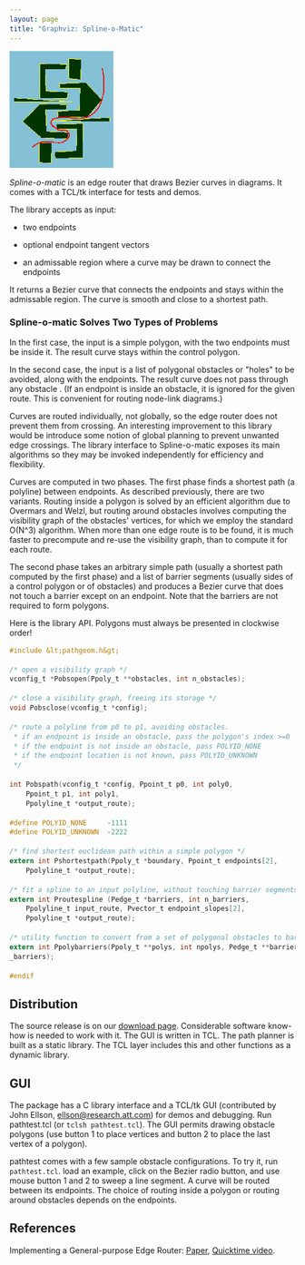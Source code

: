 ```yaml
---
layout: page
title: "Graphviz: Spline-o-Matic"
---
```

<IMG SRC="splino.gif" WIDTH="183" HEIGHT="206">
    
_Spline-o-matic_ is an edge router that
draws Bezier curves in diagrams. It comes with a
TCL/tk interface for tests and demos.

The library accepts as input:
*   two endpoints

*   optional endpoint tangent vectors
*   an admissable region where a curve may be drawn to connect the endpoints

It returns a Bezier curve that connects the endpoints 
and stays within the admissable region.  The curve is
smooth and close to a shortest path.  

### Spline-o-matic Solves Two Types of Problems

In the first case, the input is a simple polygon,
with the two endpoints must be inside it.
The result curve stays within the control polygon.

In the second case, the input is a list of polygonal
obstacles or "holes" to be avoided, along with the
endpoints.  The result curve does not pass through
any obstacle .  (If an endpoint is inside an obstacle,
it is ignored for the given route.  This is convenient
for routing node-link diagrams.)

Curves are routed individually, not globally, so the
edge router does not prevent them from crossing.
An interesting improvement to this library would be
introduce some notion of global planning to prevent
unwanted edge crossings.
The library interface to Spline-o-matic exposes its
main algorithms so they may be invoked independently
for efficiency and flexibility.

Curves are computed in two phases.  The first phase finds
a shortest path (a polyline) between endpoints.  As described
previously, there are two variants. Routing inside a polygon is
solved by an efficient algorithm due to Overmars and Welzl,
but routing around obstacles involves computing the visibility
graph of the obstacles' vertices, for which we employ the
standard O(N^3) algorithm.  When more than one edge route is to
be found, it is much faster to precompute and re-use the
visibility graph, than to compute it for each route.

The second phase takes an arbitrary simple path (usually a shortest
path computed by the first phase) and a list of barrier segments
(usually sides of a control polygon or of obstacles) and produces
a Bezier curve that does not touch a barrier except on an endpoint.
Note that the barriers are not required to form polygons.

Here is the library API.  Polygons must always be presented
in clockwise order!

```c
#include &lt;pathgeom.h&gt;

/* open a visibility graph */
vconfig_t *Pobsopen(Ppoly_t **obstacles, int n_obstacles);

/* close a visibility graph, freeing its storage */
void Pobsclose(vconfig_t *config);

/* route a polyline from p0 to p1, avoiding obstacles.
 * if an endpoint is inside an obstacle, pass the polygon's index >=0
 * if the endpoint is not inside an obstacle, pass POLYID_NONE
 * if the endpoint location is not known, pass POLYID_UNKNOWN
 */

int Pobspath(vconfig_t *config, Ppoint_t p0, int poly0,
	Ppoint_t p1, int poly1, 
	Ppolyline_t *output_route);

#define POLYID_NONE		-1111
#define POLYID_UNKNOWN	-2222

/* find shortest euclidean path within a simple polygon */
extern int Pshortestpath(Ppoly_t *boundary, Ppoint_t endpoints[2],
    Ppolyline_t *output_route);

/* fit a spline to an input polyline, without touching barrier segments */
extern int Proutespline (Pedge_t *barriers, int n_barriers,
    Ppolyline_t input_route, Pvector_t endpoint_slopes[2],
    Ppolyline_t *output_route);

/* utility function to convert from a set of polygonal obstacles to barriers */
extern int Ppolybarriers(Ppoly_t **polys, int npolys, Pedge_t **barriers, int *n
_barriers);

#endif
```

## Distribution

The source release is on our [download page](Download.html).
Considerable software know-how is needed to work with it.
The GUI is written in TCL.  The path planner is built as a static library. 
The TCL layer includes this and other functions as a dynamic library.

## GUI
The package has a C library interface and a TCL/tk GUI (contributed
by John Ellson, ellson@research.att.com) for demos and debugging.
Run pathtest.tcl (or `tclsh pathtest.tcl`).  The GUI permits drawing
obstacle polygons (use button 1 to place vertices and button 2 to
place the last vertex of a polygon).

pathtest comes with a few
sample obstacle configurations.
To try it, run `pathtest.tcl`.
load an example, click on the Bezier radio button,
and use mouse button 1 and 2 to sweep a line segment.
A curve will be routed between its endpoints.
The choice of routing inside a polygon or routing around
obstacles depends on the endpoints.

## References

Implementing a General-purpose Edge Router:
[Paper](http://www.research.att.com/areas/visualization/papers_videos/abstracts/1998dgkn.html),
[Quicktime
video](http://www.research.att.com/areas/visualization/papers_videos/videos/pathrouter.mpg).
